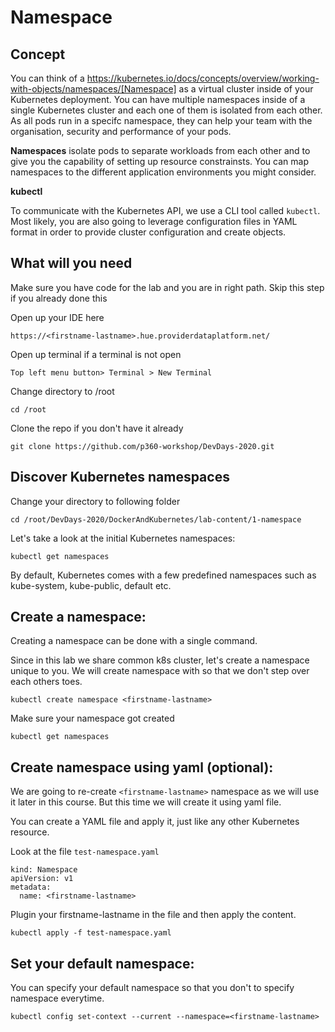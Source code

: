 # Namespace

## Concept
You can think of a https://kubernetes.io/docs/concepts/overview/working-with-objects/namespaces/[Namespace] as a virtual cluster inside of your Kubernetes deployment. You can have multiple namespaces inside of a single Kubernetes cluster and each one of them is isolated from each other. As all pods run in a specifc namespace, they can help your team with the organisation, security and performance of your pods.


**Namespaces** isolate pods to separate workloads from each other and to give you the capability of setting up resource constrainsts. You can map namespaces to the different application environments you might consider. 

**kubectl** 

To communicate with the Kubernetes API, we use a CLI tool called ```kubectl```. Most likely, you are also going to leverage configuration files in YAML format in order to provide cluster configuration and create objects.

## What will you need

Make sure you have code for the lab and you are in right path. Skip this step if you already done this

Open up your IDE here

`https://<firstname-lastname>.hue.providerdataplatform.net/`

Open up terminal if a terminal is not open

`Top left menu button> Terminal > New Terminal`

Change directory to /root 

`cd /root`

Clone the repo if you don't have it already

`git clone https://github.com/p360-workshop/DevDays-2020.git`


## Discover Kubernetes namespaces 

Change your directory to following folder

`cd /root/DevDays-2020/DockerAndKubernetes/lab-content/1-namespace`

Let's take a look at the initial Kubernetes namespaces:

`kubectl get namespaces`

By default, Kubernetes comes with a few predefined namespaces such as kube-system, kube-public, default etc.

## Create a namespace:

Creating a namespace can be done with a single command. 


Since in this lab we share common k8s cluster, let's create a namespace unique to you. We will create namespace with <firstname-lastname> so that we don't step over each others toes. 

`kubectl create namespace <firstname-lastname>`


Make sure your namespace got created

`kubectl get namespaces`


## Create namespace using yaml (optional):
We are  going to re-create   ```<firstname-lastname>``` namespace as we will use it later in this course. But this time we will create it using yaml file.

You can create a YAML file and apply it, just like any other Kubernetes resource.

Look at the file `test-namespace.yaml`


```
kind: Namespace
apiVersion: v1
metadata:
  name: <firstname-lastname>
```

Plugin your firstname-lastname in the file and then apply the content.

`kubectl apply -f test-namespace.yaml`


## Set your default namespace:

You can specify your default namespace so that you don't to specify namespace everytime. 


`kubectl config set-context --current --namespace=<firstname-lastname>`

